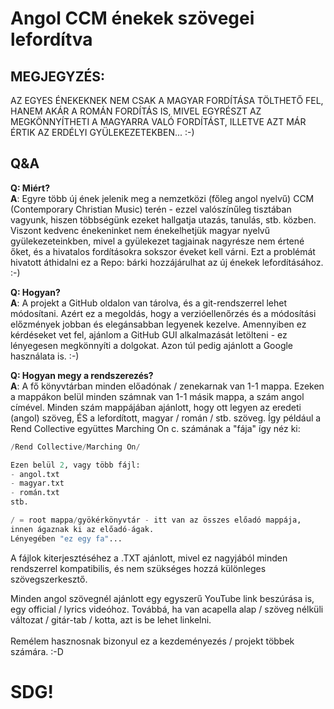 # Angol CCM énekek szövegei lefordítva

## MEGJEGYZÉS:

AZ EGYES ÉNEKEKNEK NEM CSAK A MAGYAR FORDÍTÁSA TÖLTHETŐ FEL, HANEM AKÁR A ROMÁN FORDÍTÁS IS, MIVEL EGYRÉSZT AZ MEGKÖNNYÍTHETI A MAGYARRA VALÓ FORDÍTÁST, ILLETVE AZT MÁR ÉRTIK AZ ERDÉLYI GYÜLEKEZETEKBEN... :-)

## Q&A

**Q: Miért?**<br>
**A**: Egyre több új ének jelenik meg a nemzetközi (főleg angol nyelvű) CCM (Contemporary Christian Music) terén - ezzel valószínűleg tisztában vagyunk, hiszen többségünk ezeket hallgatja utazás, tanulás, stb. közben. Viszont kedvenc énekeninket nem énekelhetjük magyar nyelvű gyülekezeteinkben, mivel a gyülekezet tagjainak nagyrésze nem értené őket, és a hivatalos fordításokra sokszor éveket kell várni. Ezt a problémát hivatott áthidalni ez a Repo: bárki hozzájárulhat az új énekek lefordításához. :-)

**Q: Hogyan?**<br>
**A**: A projekt a GitHub oldalon van tárolva, és a git-rendszerrel lehet módosítani. Azért ez a megoldás, hogy a verzióellenőrzés és a módosítási előzmények jobban és elegánsabban legyenek kezelve. Amennyiben ez kérdéseket vet fel, ajánlom a GitHub GUI alkalmazását letölteni - ez lényegesen megkönnyíti a dolgokat. Azon túl pedig ajánlott a Google használata is. :-)

**Q: Hogyan megy a rendszerezés?**<br>
**A**: A fő könyvtárban minden előadónak / zenekarnak van 1-1 mappa. Ezeken a mappákon belül minden számnak van 1-1 másik mappa, a szám angol címével. Minden szám mappájában ajánlott, hogy ott legyen az eredeti (angol) szöveg, ÉS a lefordított, magyar / román / stb. szöveg.
Így például a Rend Collective együttes Marching On c. számának a "fája" így néz ki:

```python
/Rend Collective/Marching On/

Ezen belül 2, vagy több fájl:
- angol.txt
- magyar.txt
- román.txt
stb.
```

```python
/ = root mappa/gyökérkönyvtár - itt van az összes előadó mappája,
innen ágaznak ki az előadó-ágak.
Lényegében "ez egy fa"...
```

A fájlok kiterjesztéséhez a .TXT ajánlott, mivel ez nagyjából minden rendszerrel kompatibilis, és nem szükséges hozzá különleges szövegszerkesztő.

Minden angol szövegnél ajánlott egy egyszerű YouTube link beszúrása is, egy official / lyrics videóhoz. Továbbá, ha van acapella alap / szöveg nélküli változat / gitár-tab / kotta, azt is be lehet linkelni.
<br><br>
Remélem hasznosnak bizonyul ez a kezdeményezés / projekt többek számára. :-D
# SDG!
